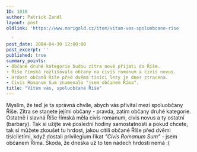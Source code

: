 ```yaml
---
ID: 1010
author: Patrick Zandl
layout: post
oldlink: 'https://www.marigold.cz/item/vitam-vas-spoluobcane-rise

  '
post_date: 2004-04-30 12:00:00
post_excerpt: ''
published: true
summary_points:
- Občané druhé kategorie budou zítra nově přijati do Říše.
- Říše římská rozlišovala občany na civis romanum a civis novus.
- Hrdost občanů Říše před dvěma tisíci lety je dnes ztracena.
- Civis Romanum Sum znamenalo "jsem občanem Říma".
title: "Vítám vás, spoluobčané Říše"
---
```


Myslím, že teď je ta správná chvíle, abych vás přivítal mezi spoluobčany Říše. Zítra se stanete jejími občany - pravda, zatím občany druhé kategorie. Ostatně i slavná Říše římská měla civis romanum, civis novus&#160;a ty ostatní (barbary). Tak si užijte své poslední hodiny samostatnosti a pokud chcete, tak si můžete zkoušet tu hrdost, jakou cítili občané Říše před dvěmi tisíciletími, když dostali privilegium říkat <EM>"Civis Romanum Sum"</EM> - jsem občanem Říma. Škoda, že dneska už to ten nádech hrdosti nemá :(